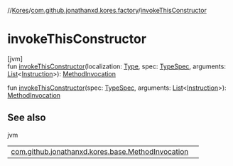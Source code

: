 //[Kores](../../index.md)/[com.github.jonathanxd.kores.factory](index.md)/[invokeThisConstructor](invoke-this-constructor.md)

# invokeThisConstructor

[jvm]\
fun [invokeThisConstructor](invoke-this-constructor.md)(localization: [Type](https://docs.oracle.com/javase/8/docs/api/java/lang/reflect/Type.html), spec: [TypeSpec](../com.github.jonathanxd.kores.base/-type-spec/index.md), arguments: [List](https://kotlinlang.org/api/latest/jvm/stdlib/kotlin.collections/-list/index.html)<[Instruction](../com.github.jonathanxd.kores/-instruction/index.md)>): [MethodInvocation](../com.github.jonathanxd.kores.base/-method-invocation/index.md)

fun [invokeThisConstructor](invoke-this-constructor.md)(spec: [TypeSpec](../com.github.jonathanxd.kores.base/-type-spec/index.md), arguments: [List](https://kotlinlang.org/api/latest/jvm/stdlib/kotlin.collections/-list/index.html)<[Instruction](../com.github.jonathanxd.kores/-instruction/index.md)>): [MethodInvocation](../com.github.jonathanxd.kores.base/-method-invocation/index.md)

## See also

jvm

| | |
|---|---|
| [com.github.jonathanxd.kores.base.MethodInvocation](../com.github.jonathanxd.kores.base/-method-invocation/index.md) |  |
